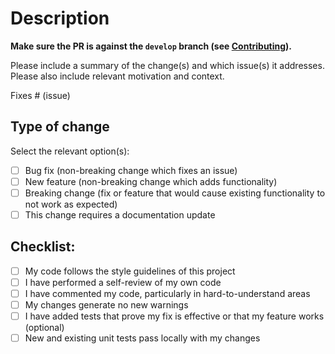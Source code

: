 # Description

**Make sure the PR is against the `develop` branch (see [Contributing](https://github.com/nccgroup/ScoutSuite/blob/master/CONTRIBUTING.md)).**

Please include a summary of the change(s) and which issue(s) it addresses. Please also include relevant motivation and context.

Fixes # (issue)

## Type of change

Select the relevant option(s):

- [ ] Bug fix (non-breaking change which fixes an issue)
- [ ] New feature (non-breaking change which adds functionality)
- [ ] Breaking change (fix or feature that would cause existing functionality to not work as expected)
- [ ] This change requires a documentation update

## Checklist:

- [ ] My code follows the style guidelines of this project
- [ ] I have performed a self-review of my own code
- [ ] I have commented my code, particularly in hard-to-understand areas
- [ ] My changes generate no new warnings
- [ ] I have added tests that prove my fix is effective or that my feature works (optional)
- [ ] New and existing unit tests pass locally with my changes
